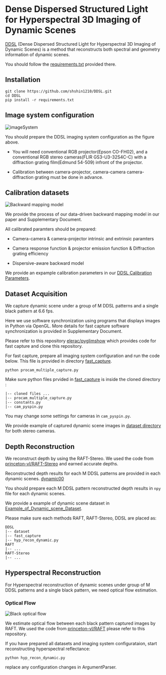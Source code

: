 # Dense Dispersed Structured Light for Hyperspectral 3D Imaging of Dynamic Scenes
[DDSL](https://shshin1210.github.io/DDSL/) (Dense Dispersed Structured Light for Hyperspectral 3D Imaging of Dynamic Scenes) is a method that reconstructs both spectral and geometry information of dynamic scenes.

You should follow the [requirements.txt](https://github.com/shshin1210/DDSL/blob/main/requirements.txt) provided there.

## Installation
```
git clone https://github.com/shshin1210/DDSL.git
cd DDSL
pip install -r requirements.txt
```

## Image system configuration
![imageSystem](https://github.com/user-attachments/assets/9f30ac98-d066-490a-906d-e2cfe842db83)

You should prepare the DDSL imaging system configuration as the figure above.

- You will need conventional RGB projector(Epson CO-FH02), and a conventional RGB stereo cameras(FLIR GS3-U3-32S4C-C) with a diffraction grating film(Edmund 54-509) infront of the projector.

- Calibration between camera-projector, camera-camera camera-diffraction grating must be done in advance.


## Calibration datasets

![Backward mapping model](https://github.com/user-attachments/assets/d3df4cbc-a403-4d23-9c97-0755652b2c1a)

We provide the process of our data-driven backward mapping model in our paper and Supplementary Document.

All calibrated paramters should be prepared:

- Camera-camera & camera-projector intrinsic and extrinsic paramters

- Camera response function & projector emission function & Diffraction grating efficiency

- Dispersive-aware backward model

We provide an expample calibration parameters in our [DDSL Calibration Parameters](https://drive.google.com/drive/folders/17pj5KUlZ_uX8pftq2ic9OumOyM24-VNF?usp=drive_link).


## Dataset Acquisition
We capture dynamic scene under a group of M DDSL patterns and a single black pattern at 6.6 fps.

Here we use software synchronization using programs that displays images in Python via OpenGL. More details for fast capture software synchronization is provided in Supplementary Document.

Please refer to this repository [elerac/pyglimshow](https://github.com/elerac/pyglimshow) which provides code for fast capture and clone this repository.

For fast capture, prepare all imaging system configuration and run the code below. This file is provided in directory [fast_capture](https://github.com/shshin1210/DDSL/tree/main/fast_capture).
```
python procam_multiple_capture.py
```

Make sure python files prvided in [fast_capture](https://github.com/shshin1210/DDSL/tree/main/fast_capture) is inside the cloned directory :
```
|-- cloned files ...
|-- procam_multiple_capture.py
|-- constants.py
|-- cam_pyspin.py
```
You may change some settings for cameras in `cam_pyspin.py`.

We provide example of captured dynamic scene images in [dataset directory](https://github.com/shshin1210/DDSL/tree/main/dataset/data/realdata/20241114) for both stereo cameras.

## Depth Reconstruction

We reconstruct depth by using the RAFT-Stereo. We used the code from [princeton-vl/RAFT-Stereo](https://github.com/princeton-vl/RAFT-Stereo) and earned accurate depths.

Reconstructed depth results for each M DDSL patterns are provided in each dynamic scenes. [dynamic00](https://github.com/shshin1210/DDSL/tree/main/dataset/data/realdata/20241114/camera2/dynamic00)

You should prepare each M DDSL pattern reconstructed depth results in `npy` file for each dynamic scenes.

We provide a example of dynamic scene dataset in [Example_of_Dynamic_scene_Dataset](https://drive.google.com/drive/folders/17pj5KUlZ_uX8pftq2ic9OumOyM24-VNF?usp=drive_link).

Please make sure each methods RAFT, RAFT-Stereo, DDSL are placed as:

```
DDSL
|-- dataset
|-- fast_capture
|-- hyp_recon_dynamic.py
RAFT
|-- ...
RAFT-Stereo
|-- ...
```

## Hyperspectral Reconstruction
For Hyperspectral reconstruction of dynamic scenes under group of M DDSL patterns and a single black pattern, we need optical flow estimation.

### Optical Flow

![Black optical flow](https://github.com/user-attachments/assets/5b9c19fc-b99a-4e84-aa09-6e260ca8f98e)

We estimate optical flow between each black pattern captured images by RAFT. We used the code from [princeton-vl/RAFT](https://github.com/princeton-vl/RAFT) please refer to this repository.

If you have prepared all datasets and imaging system configurataion, start reconstructing hyperspectral reflectance:
```
python hyp_recon_dynamic.py
```

replace any configuration changes in ArgumentParser.
